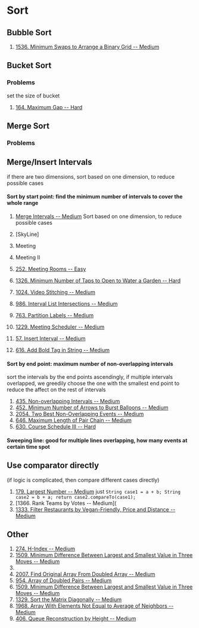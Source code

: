 # Sort



## Bubble Sort

1. [1536. Minimum Swaps to Arrange a Binary Grid -- Medium](https://leetcode.com/problems/minimum-swaps-to-arrange-a-binary-grid)

## Bucket Sort

### Problems

set the size of bucket 

1. [164. Maximum Gap -- Hard](https://leetcode.com/problems/maximum-gap)





## Merge Sort





### Problems



## Merge/Insert Intervals

if there are two dimensions, sort based on one dimension, to reduce possible cases



#### Sort by start point: find the minimum number of intervals to cover the whole range

1. [Merge Intervals -- Medium](https://leetcode.com/problems/merge-intervals/) Sort based on one dimension, to reduce possible cases

2. [SkyLine]

3. Meeting 

4. Meeting II

5. [252. Meeting Rooms -- Easy](https://leetcode.com/problems/meeting-rooms)

6. [1326. Minimum Number of Taps to Open to Water a Garden -- Hard](https://leetcode.com/problems/minimum-number-of-taps-to-open-to-water-a-garden/)

7. [1024. Video Stitching -- Medium](https://leetcode.com/problems/video-stitching/)

8. [986. Interval List Intersections -- Medium](https://leetcode.com/problems/interval-list-intersections/)

9. [763. Partition Labels --  Medium](https://leetcode.com/problems/partition-labels)

10. [1229. Meeting Scheduler -- Medium](https://leetcode.com/problems/meeting-scheduler)

11. [57. Insert Interval -- Medium](https://leetcode.com/problems/insert-interval/)

12. [616. Add Bold Tag in String -- Medium](https://leetcode.com/problems/add-bold-tag-in-string/)

    

#### Sort by end point: maximum number of non-overlapping intervals

sort the intervals by the end points ascendingly, if multiple intervals overlapped, we greedily choose the one with the  smallest end point to reduce the affect on the rest of intervals

1. [435. Non-overlapping Intervals -- Medium](https://leetcode.com/problems/non-overlapping-intervals)
2. [452. Minimum Number of Arrows to Burst Balloons -- Medium](https://leetcode.com/problems/minimum-number-of-arrows-to-burst-balloons)
3. [2054. Two Best Non-Overlapping Events -- Medium](https://leetcode.com/problems/two-best-non-overlapping-events/)
4. [646. Maximum Length of Pair Chain -- Medium](https://leetcode.com/problems/maximum-length-of-pair-chain/)
5. [630. Course Schedule III -- Hard](https://leetcode.com/problems/course-schedule-iii/) 

#### Sweeping line: good for multiple lines overlapping, how many events at certain time spot

## Use comparator directly 

(if logic is complicated, then compare different cases directly)

1. [179. Largest Number -- Medium](https://leetcode.com/problems/largest-number/) just `String case1 = a + b; String case2 = b + a; return case2.compareTo(case1);`
2. [1366. Rank Teams by Votes -- Medium](
3. [1333. Filter Restaurants by Vegan-Friendly, Price and Distance -- Medium](https://leetcode.com/problems/filter-restaurants-by-vegan-friendly-price-and-distance/)



## Other

1. [274. H-Index --  Medium](https://leetcode.com/problems/h-index)
2. [1509. Minimum Difference Between Largest and Smallest Value in Three Moves -- Medium](https://leetcode.com/problems/minimum-difference-between-largest-and-smallest-value-in-three-moves)
3. 
4. [2007. Find Original Array From Doubled Array -- Medium](https://leetcode.com/problems/find-original-array-from-doubled-array/)
5. [954. Array of Doubled Pairs -- Medium](https://leetcode.com/problems/array-of-doubled-pairs)
6. [1509. Minimum Difference Between Largest and Smallest Value in Three Moves -- Medium](https://leetcode.com/problems/minimum-difference-between-largest-and-smallest-value-in-three-moves)
7. [1329. Sort the Matrix Diagonally -- Medium](https://leetcode.com/problems/sort-the-matrix-diagonally/)
8. [1968. Array With Elements Not Equal to Average of Neighbors -- Medium](https://leetcode.com/problems/array-with-elements-not-equal-to-average-of-neighbors/)
9. [406. Queue Reconstruction by Height -- Medium](https://leetcode.com/problems/queue-reconstruction-by-height/)

